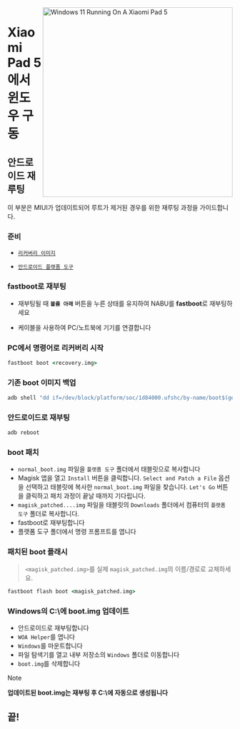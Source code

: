 <img align="right" src="https://raw.githubusercontent.com/erdilS/Port-Windows-11-Xiaomi-Pad-5/main/nabu.png" width="425" alt="Windows 11 Running On A Xiaomi Pad 5">

# Xiaomi Pad 5 에서 윈도우 구동

## 안드로이드 재루팅
이 부분은 MIUI가 업데이트되어 루트가 제거된 경우를 위한 재루팅 과정을 가이드합니다.

### 준비
- [```리커버리 이미지```](https://github.com/erdilS/Port-Windows-11-Xiaomi-Pad-5/releases/download/1.0/recovery.img)
  
- [```안드로이드 플랫폼 도구```](https://developer.android.com/studio/releases/platform-tools)

### fastboot로 재부팅
- 재부팅될 때 **`볼륨 아래`** 버튼을 누른 상태를 유지하여 NABU를 **fastboot**로 재부팅하세요

- 케이블을 사용하여 PC/노트북에 기기를 연결합니다

### PC에서 명령어로 리커버리 시작
```cmd
fastboot boot <recovery.img>
```

### 기존 boot 이미지 백업
```cmd
adb shell "dd if=/dev/block/platform/soc/1d84000.ufshc/by-name/boot$(getprop ro.boot.slot_suffix) of=/tmp/normal_boot.img" && adb pull /tmp/normal_boot.img
```

### 안드로이드로 재부팅
```cmd
adb reboot
```

### boot 패치
- ```normal_boot.img``` 파일을 ```플랫폼 도구``` 폴더에서 태블릿으로 복사합니다
- Magisk 앱을 열고 ```Install``` 버튼을 클릭합니다. ```Select and Patch a File``` 옵션을 선택하고 태블릿에 복사한 ```normal_boot.img``` 파일을 찾습니다. ```Let's Go``` 버튼을 클릭하고 패치 과정이 끝날 때까지 기다립니다.
- ```magisk_patched....img``` 파일을 태블릿의 ```Downloads``` 폴더에서 컴퓨터의 ```플랫폼 도구``` 폴더로 복사합니다. 
- fastboot로 재부팅합니다
- 플랫폼 도구 폴더에서 명령 프롬프트를 엽니다 

### 패치된 boot 플래시
 > `<magisk_patched.img>`를 실제 ```magisk_patched.img```의 이름/경로로 교체하세요.
```cmd
fastboot flash boot <magisk_patched.img>
```

### Windows의 C:\에 boot.img 업데이트
- 안드로이드로 재부팅합니다
- ```WOA Helper```를 엽니다
- ```Windows```를 마운트합니다
- 파일 탐색기를 열고 내부 저장소의 ```Windows``` 폴더로 이동합니다
- ```boot.img```를 삭제합니다

> [!NOTE]
> **업데이트된 boot.img는 재부팅 후 C:\에 자동으로 생성됩니다**

## 끝!















